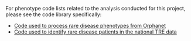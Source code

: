 For phenotype code lists related to the analysis conducted for this project, please see the code library specifically:

* [Code used to process rare disease phenotypes from Orphanet](https://github.com/BHFDSC/CCU019_01/tree/main/code/00_orphanet_rd_selection)
* [Code used to identify rare disease patients in the national TRE data](https://github.com/BHFDSC/CCU019_01/tree/main/code/01_identify_rare_disease_patients)
